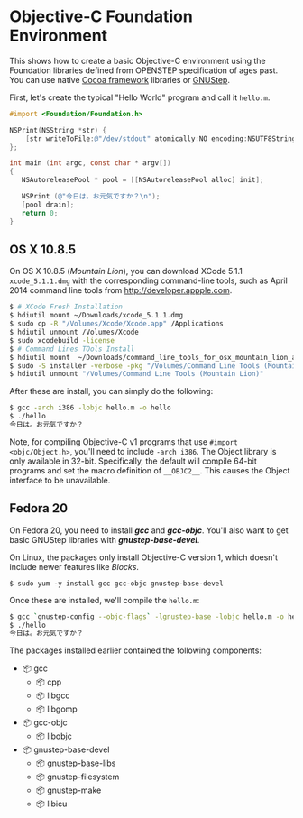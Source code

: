 # Objective-C Foundation Environment

This shows how to create a basic Objective-C environment using the Foundation libraries defined from OPENSTEP specification of ages past. You can use native [Cocoa framework](https://developer.apple.com/technologies/mac/cocoa.html) libraries or [GNUStep](http://www.gnu.org/software/gnustep/).

First, let's create the typical "Hello World" program and call it `hello.m`.

```objective-c
#import <Foundation/Foundation.h>

NSPrint(NSString *str) {
    [str writeToFile:@"/dev/stdout" atomically:NO encoding:NSUTF8StringEncoding error:nil];
};

int main (int argc, const char * argv[])
{
   NSAutoreleasePool * pool = [[NSAutoreleasePool alloc] init];

   NSPrint (@"今日は。お元気ですか？\n");
   [pool drain];
   return 0;
}
```

## OS X 10.8.5

On OS X 10.8.5 (*Mountain Lion*), you can download XCode 5.1.1 `xcode_5.1.1.dmg` with the corresponding command-line tools, such as April 2014 command line tools from http://developer.appple.com.

```bash
$ # XCode Fresh Installation
$ hdiutil mount ~/Downloads/xcode_5.1.1.dmg
$ sudo cp -R "/Volumes/Xcode/Xcode.app" /Applications
$ hdiutil unmount /Volumes/Xcode
$ sudo xcodebuild -license
$ # Command Lines TOols Install
$ hdiutil mount  ~/Downloads/command_line_tools_for_osx_mountain_lion_april_2014.dmg
$ sudo -S installer -verbose -pkg "/Volumes/Command Line Tools (Mountain Lion)/Command Line Tools (Mountain Lion).mpkg" -target /
$ hdiutil unmount "/Volumes/Command Line Tools (Mountain Lion)"
```

After these are install, you can simply do the following:

```bash
$ gcc -arch i386 -lobjc hello.m -o hello
$ ./hello
今日は。お元気ですか？
```
Note, for compiling Objective-C v1 programs that use `#import <objc/Object.h>`, you'll need to include `-arch i386`.  The Object library is only available in 32-bit. Specifically, the default will compile 64-bit programs and set the macro definition of `__OBJC2__`.  This causes the Object interface to be unavailable.


## Fedora 20

On Fedora 20, you need to install ***gcc*** and ***gcc-objc***.  You'll also want to get basic GNUStep libraries with ***gnustep-base-devel***.  

On Linux, the packages only install Objective-C version 1, which doesn't include newer features like *Blocks*.

```
$ sudo yum -y install gcc gcc-objc gnustep-base-devel
```

Once these are installed, we'll compile the ```hello.m```:

```bash
$ gcc `gnustep-config --objc-flags` -lgnustep-base -lobjc hello.m -o hello
$ ./hello
今日は。お元気ですか？
```

The packages installed earlier contained the following components:

* :package: gcc
  * :package: cpp
  * :package: libgcc
  * :package: libgomp
* :package: gcc-objc
  * :package: libobjc
* :package: gnustep-base-devel
  * :package: gnustep-base-libs
  * :package: gnustep-filesystem
  * :package: gnustep-make
  * :package: libicu
